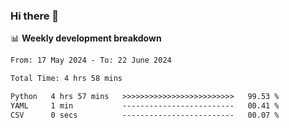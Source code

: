 ### Hi there 👋

<!--
**rajaahdjey/rajaahdjey** is a ✨ _special_ ✨ repository because its `README.md` (this file) appears on your GitHub profile.

Here are some ideas to get you started:

- 🔭 I’m currently working on ...
- 🌱 I’m currently learning ...
- 👯 I’m looking to collaborate on ...
- 🤔 I’m looking for help with ...
- 💬 Ask me about ...
- 📫 How to reach me: ...
- 😄 Pronouns: ...
- ⚡ Fun fact: ...
-->

📊 **Weekly development breakdown**
<!--START_SECTION:waka-->

```txt
From: 17 May 2024 - To: 22 June 2024

Total Time: 4 hrs 58 mins

Python   4 hrs 57 mins   >>>>>>>>>>>>>>>>>>>>>>>>>   99.53 %
YAML     1 min           -------------------------   00.41 %
CSV      0 secs          -------------------------   00.07 %
```

<!--END_SECTION:waka-->
